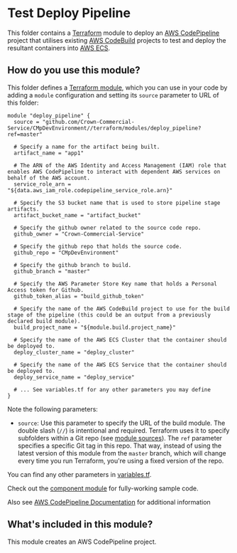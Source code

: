 # Test Deploy Pipeline

This folder contains a [Terraform](https://www.terraform.io/) module to deploy an [AWS CodePipeline](https://aws.amazon.com/codepipeline/) project that utilises existing [AWS CodeBuild](https://aws.amazon.com/codebuild/) projects to test and deploy the resultant containers into [AWS ECS](https://aws.amazon.com/ecs/).

## How do you use this module?

This folder defines a [Terraform module](https://www.terraform.io/docs/modules/usage.html), which you can use in your
code by adding a `module` configuration and setting its `source` parameter to URL of this folder:

```hcl
module "deploy_pipeline" {
  source = "github.com/Crown-Commercial-Service/CMpDevEnvironment//terraform/modules/deploy_pipeline?ref=master"

  # Specify a name for the artifact being built.
  artifact_name = "app1"

  # The ARN of the AWS Identity and Access Management (IAM) role that enables AWS CodePipeline to interact with dependent AWS services on behalf of the AWS account.
  service_role_arn = "${data.aws_iam_role.codepipeline_service_role.arn}"

  # Specify the S3 bucket name that is used to store pipeline stage artifacts.
  artifact_bucket_name = "artifact_bucket"

  # Specify the github owner related to the source code repo.
  github_owner = "Crown-Commercial-Service"

  # Specify the github repo that holds the source code.
  github_repo = "CMpDevEnvironment"

  # Specify the github branch to build.
  github_branch = "master"

  # Specify the AWS Parameter Store Key name that holds a Personal Access token for Github.
  github_token_alias = "build_github_token"

  # Specify the name of the AWS CodeBuild project to use for the build stage of the pipeline (this could be an output from a previously declared build module).
  build_project_name = "${module.build.project_name}"

  # Specify the name of the AWS ECS Cluster that the container should be deployed to.
  deploy_cluster_name = "deploy_cluster"

  # Specify the name of the AWS ECS Service that the container should be deployed to.
  deploy_service_name = "deploy_service"

  # ... See variables.tf for any other parameters you may define
}
```

Note the following parameters:

* `source`: Use this parameter to specify the URL of the build module. The double slash (`//`) is intentional 
  and required. Terraform uses it to specify subfolders within a Git repo (see [module 
  sources](https://www.terraform.io/docs/modules/sources.html)). The `ref` parameter specifies a specific Git tag in 
  this repo. That way, instead of using the latest version of this module from the `master` branch, which 
  will change every time you run Terraform, you're using a fixed version of the repo.

You can find any other parameters in [variables.tf](variables.tf).

Check out the [component module](https://github.com/Crown-Commercial-Service/CMpDevEnvironment/blob/develop/terraform/modules/component/main.tf) for fully-working sample code. 

Also see [AWS CodePipeline Documentation](https://docs.aws.amazon.com/codepipeline/latest/userguide/welcome.html) for additional information

## What's included in this module?

This module creates an AWS CodePipeline project.
